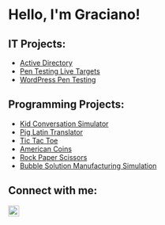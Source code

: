 # Hello, I'm Graciano! </a>

## IT Projects:

- [Active Directory](https://github.com/CyberDefender369/Active-Directory-Home-Lab)
- [Pen Testing Live Targets](https://github.com/CyberDefender369/Pen-Testing-Live-Targets)
- [WordPress Pen Testing](https://github.com/CyberDefender369/WordPress-Pen-Testing)
<!-- [Azure Sentinel (SIEM)](https://github.com/CyberDefender369/Azure-Sentinel-SIEM-) -->
<!-- [File Integrity Monitor](https://github.com/CyberDefender369/File-Integrity-Monitor) -->
<!-- [Vulnerability Management](https://github.com/CyberDefender369/Vulnerability-Management) -->
<!-- [pfSense Firewall]() -->
<!-- [Network Traffic Analysis]() -->
  
## Programming Projects:

<!-- [Health Potion](https://github.com/CyberDefender369/Health-Potion) -->
<!-- [Hello You](https://github.com/CyberDefender369/Hello-You) -->
<!-- [Email Slicer](https://github.com/CyberDefender369/Email-Slicer) -->
<!-- [Ridiculous Security System](https://github.com/CyberDefender369/Ridiculous-Security-System) -->
<!-- [Movie Theater Simulator](https://github.com/CyberDefender369/Movie-Theater-Simulator) -->
- [Kid Conversation Simulator](https://github.com/CyberDefender369/Kid-Conversation-Simulator)
- [Pig Latin Translator](https://github.com/CyberDefender369/Latin-Translator) 
- [Tic Tac Toe](https://github.com/CyberDefender369/Tic-Tac-Toe) 
- [American Coins](https://github.com/CyberDefender369/Make-All-Coins) 
- [Rock Paper Scissors](https://github.com/CyberDefender369/Rock-Paper-Scissors)
- [Bubble Solution Manufacturing Simulation](https://github.com/CyberDefender369/Bubble-Solution-Manufacturing-Simulation)

## Connect with me:

[<img align="left" alt="Graciano Barrera | LinkedIn" width="22px" src="https://cdn.jsdelivr.net/npm/simple-icons@v3/icons/linkedin.svg" />][linkedin]

[linkedin]: https://linkedin.com/in/graciano-barrera
